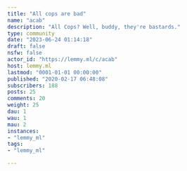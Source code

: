```yaml
---
title: "All cops are bad" 
name: "acab"
description: "All Cops? Well, buddy, they're bastards."
type: community
date: "2023-06-24 01:14:18"
draft: false
nsfw: false
actor_id: "https://lemmy.ml/c/acab"
host: lemmy.ml
lastmod: "0001-01-01 00:00:00"
published: "2020-02-17 06:48:08"
subscribers: 188
posts: 25
comments: 20
weight: 25
dau: 1
wau: 1
mau: 2
instances:
- "lemmy_ml"
tags: 
- "lemmy_ml"

---
```

